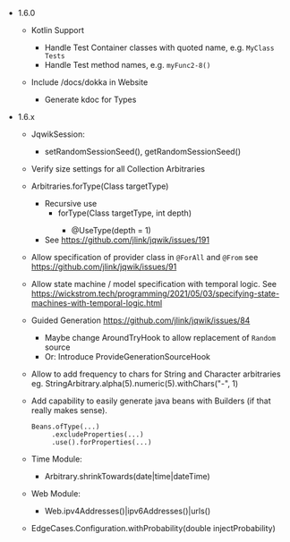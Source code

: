 - 1.6.0

    - Kotlin Support
      - Handle Test Container classes with quoted name, e.g. `MyClass Tests`
      - Handle Test method names, e.g. `myFunc2-8()`

    - Include /docs/dokka in Website
      - Generate kdoc for Types


- 1.6.x

    - JqwikSession:
        - setRandomSessionSeed(), getRandomSessionSeed()

    - Verify size settings for all Collection Arbitraries

    - Arbitraries.forType(Class<T> targetType)
      - Recursive use
        - forType(Class<T> targetType, int depth)
          - @UseType(depth = 1)
      - See https://github.com/jlink/jqwik/issues/191

    - Allow specification of provider class in `@ForAll` and `@From`
      see https://github.com/jlink/jqwik/issues/91

    - Allow state machine / model specification with temporal logic.
      See https://wickstrom.tech/programming/2021/05/03/specifying-state-machines-with-temporal-logic.html

    - Guided Generation
      https://github.com/jlink/jqwik/issues/84
        - Maybe change AroundTryHook to allow replacement of `Random` source
        - Or: Introduce ProvideGenerationSourceHook

    - Allow to add frequency to chars for String and Character arbitraries eg.
      StringArbitrary.alpha(5).numeric(5).withChars("-", 1)

    - Add capability to easily generate java beans with Builders
      (if that really makes sense).
      ```
      Beans.ofType(...)
           .excludeProperties(...)
           .use().forProperties(...)
      ```

    - Time Module:
        - <timebased>Arbitrary.shrinkTowards(date|time|dateTime)

    - Web Module:
        - Web.ipv4Addresses()|ipv6Addresses()|urls()

    - EdgeCases.Configuration.withProbability(double injectProbability)


